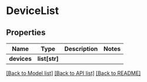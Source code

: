 # DeviceList

## Properties
Name | Type | Description | Notes
------------ | ------------- | ------------- | -------------
**devices** | **list[str]** |  | 

[[Back to Model list]](../README.md#documentation-for-models) [[Back to API list]](../README.md#documentation-for-api-endpoints) [[Back to README]](../README.md)


